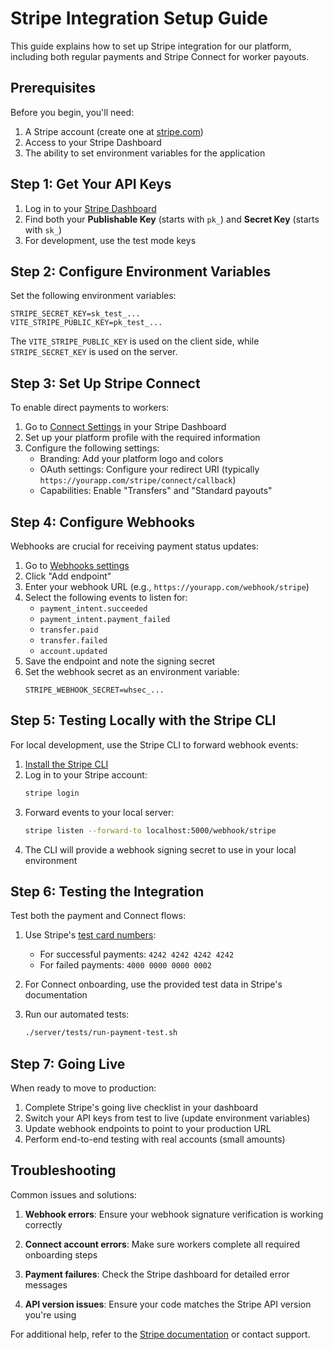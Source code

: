 # Stripe Integration Setup Guide

This guide explains how to set up Stripe integration for our platform, including both regular payments and Stripe Connect for worker payouts.

## Prerequisites

Before you begin, you'll need:

1. A Stripe account (create one at [stripe.com](https://stripe.com))
2. Access to your Stripe Dashboard
3. The ability to set environment variables for the application

## Step 1: Get Your API Keys

1. Log in to your [Stripe Dashboard](https://dashboard.stripe.com/apikeys)
2. Find both your **Publishable Key** (starts with `pk_`) and **Secret Key** (starts with `sk_`)
3. For development, use the test mode keys

## Step 2: Configure Environment Variables

Set the following environment variables:

```
STRIPE_SECRET_KEY=sk_test_...
VITE_STRIPE_PUBLIC_KEY=pk_test_...
```

The `VITE_STRIPE_PUBLIC_KEY` is used on the client side, while `STRIPE_SECRET_KEY` is used on the server.

## Step 3: Set Up Stripe Connect

To enable direct payments to workers:

1. Go to [Connect Settings](https://dashboard.stripe.com/settings/connect) in your Stripe Dashboard
2. Set up your platform profile with the required information
3. Configure the following settings:
   - Branding: Add your platform logo and colors
   - OAuth settings: Configure your redirect URI (typically `https://yourapp.com/stripe/connect/callback`)
   - Capabilities: Enable "Transfers" and "Standard payouts"

## Step 4: Configure Webhooks

Webhooks are crucial for receiving payment status updates:

1. Go to [Webhooks settings](https://dashboard.stripe.com/webhooks)
2. Click "Add endpoint"
3. Enter your webhook URL (e.g., `https://yourapp.com/webhook/stripe`)
4. Select the following events to listen for:
   - `payment_intent.succeeded`
   - `payment_intent.payment_failed`
   - `transfer.paid`
   - `transfer.failed`
   - `account.updated`
5. Save the endpoint and note the signing secret
6. Set the webhook secret as an environment variable:
   ```
   STRIPE_WEBHOOK_SECRET=whsec_...
   ```

## Step 5: Testing Locally with the Stripe CLI

For local development, use the Stripe CLI to forward webhook events:

1. [Install the Stripe CLI](https://stripe.com/docs/stripe-cli)
2. Log in to your Stripe account:
   ```bash
   stripe login
   ```
3. Forward events to your local server:
   ```bash
   stripe listen --forward-to localhost:5000/webhook/stripe
   ```
4. The CLI will provide a webhook signing secret to use in your local environment

## Step 6: Testing the Integration

Test both the payment and Connect flows:

1. Use Stripe's [test card numbers](https://stripe.com/docs/testing#cards):
   - For successful payments: `4242 4242 4242 4242`
   - For failed payments: `4000 0000 0000 0002`

2. For Connect onboarding, use the provided test data in Stripe's documentation

3. Run our automated tests:
   ```bash
   ./server/tests/run-payment-test.sh
   ```

## Step 7: Going Live

When ready to move to production:

1. Complete Stripe's going live checklist in your dashboard
2. Switch your API keys from test to live (update environment variables)
3. Update webhook endpoints to point to your production URL
4. Perform end-to-end testing with real accounts (small amounts)

## Troubleshooting

Common issues and solutions:

1. **Webhook errors**: Ensure your webhook signature verification is working correctly

2. **Connect account errors**: Make sure workers complete all required onboarding steps

3. **Payment failures**: Check the Stripe dashboard for detailed error messages

4. **API version issues**: Ensure your code matches the Stripe API version you're using

For additional help, refer to the [Stripe documentation](https://stripe.com/docs) or contact support.